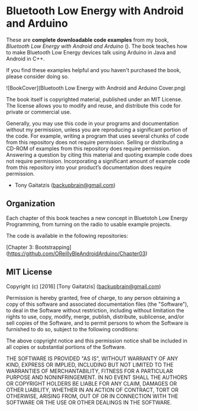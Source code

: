 Bluetooth Low Energy with Android and Arduino
========================================================


These are **complete downloadable code examples** from my book, _Bluetooth Low Energy with Android and Arduino_ (<url>).  The book teaches how to make Bluetooth Low Energy devices talk using Arduino in Java and Android in C++.

If you find these examples helpful and you haven't purchased the book, please consider doing so.

![BookCover](Bluetooth Low Energy with Android and Arduino Cover.png)

The book itself is copyrighted material, published under an MIT License. The license allows you to modify and reuse, and distribute this code for private or commercial use.

Generally, you may use this code in your programs and documentation without my permission, unless you are reproducing a significant portion of the code.  For example, writing a program that uses several chunks of code from this repository does not require permission. Selling or distributing a CD-ROM of examples from this repository does require permission. Answering a question by citing this material and quoting example code does not require permission. Incorporating a significant amount of example code from this repository into your product’s documentation does require permission.

- Tony Gaitatzis (<backupbrain@gmail.com>)


Organization
-------------
Each chapter of this book teaches a new concept in Bluetotoh Low Energy Programming, from turning on the radio to usable example projects.

The code is available in the following repositories:

[Chapter 3: Bootstrapping] (<https://github.com/OReillyBleAndroidArduino/Chapter03>)




MIT License
------------

Copyright (c) [2016] [Tony Gaitatzis] (<backupbrain@gmail.com>)

Permission is hereby granted, free of charge, to any person obtaining a copy
of this software and associated documentation files (the "Software"), to deal
in the Software without restriction, including without limitation the rights
to use, copy, modify, merge, publish, distribute, sublicense, and/or sell
copies of the Software, and to permit persons to whom the Software is
furnished to do so, subject to the following conditions:

The above copyright notice and this permission notice shall be included in all
copies or substantial portions of the Software.

THE SOFTWARE IS PROVIDED "AS IS", WITHOUT WARRANTY OF ANY KIND, EXPRESS OR
IMPLIED, INCLUDING BUT NOT LIMITED TO THE WARRANTIES OF MERCHANTABILITY,
FITNESS FOR A PARTICULAR PURPOSE AND NONINFRINGEMENT. IN NO EVENT SHALL THE
AUTHORS OR COPYRIGHT HOLDERS BE LIABLE FOR ANY CLAIM, DAMAGES OR OTHER
LIABILITY, WHETHER IN AN ACTION OF CONTRACT, TORT OR OTHERWISE, ARISING FROM,
OUT OF OR IN CONNECTION WITH THE SOFTWARE OR THE USE OR OTHER DEALINGS IN THE
SOFTWARE.